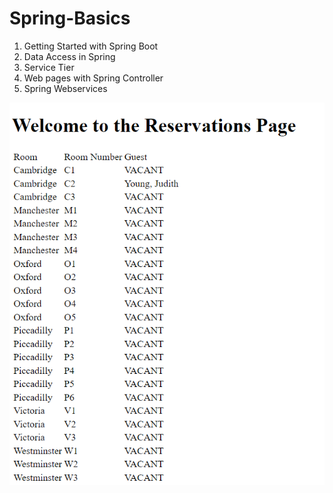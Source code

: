 # Spring-Basics

1. Getting Started with Spring Boot
2. Data Access in Spring
3. Service Tier
4. Web pages with Spring Controller
5. Spring Webservices

![alt picture](screenshot.png)

